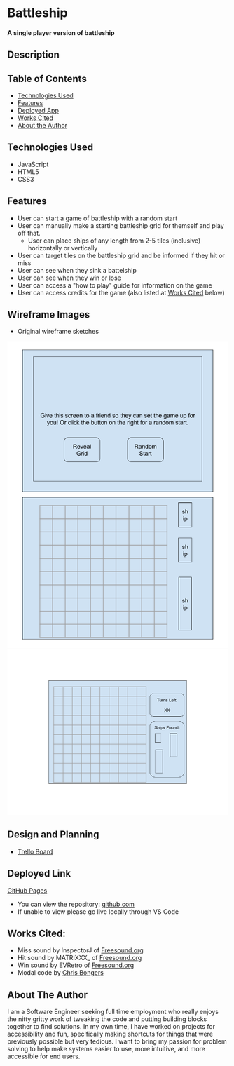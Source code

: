 # Battleship

#### A single player version of battleship

## Description

## Table of Contents
* [Technologies Used](#technologiesused)
* [Features](#features)
* [Deployed App](#deployment)
* [Works Cited](#workscited)
* [About the Author](#author)

## <a name="technologiesused">Technologies Used
* JavaScript
* HTML5
* CSS3

## Features
* User can start a game of battleship with a random start
* User can manually make a starting battleship grid for themself and play off that. 
  * User can place ships of any length from 2-5 tiles (inclusive) horizontally or vertically
* User can target tiles on the battleship grid and be informed if they hit or miss
* User can see when they sink a battelship
* User can see when they win or lose
* User can access a "how to play" guide for information on the game
* User can access credits for the game (also listed at [Works Cited](#workscited) below)

## Wireframe Images
* Original wireframe sketches
<img src="./wireframes/Battleship Start.png" alt="Original sketch of landing page"/>
<img src="./wireframes/Battleship Game.png" alt="Original sketch of game screen">

## Design and Planning
* [Trello Board](https://trello.com/b/U5eAxW35/battleship)

## <a name="deployment"></a>Deployed Link
[GitHub Pages](https://rladenson.github.io/battleship)

* You can view the repository:
[github.com](https://github.com/rladenson/battleship)
* If unable to view please go live locally through VS Code
    
## <a name="workscited">Works Cited:
* Miss sound by InspectorJ of [Freesound.org](https://freesound.org)
* Hit sound by MATRIXXX_ of [Freesound.org](https://freesound.org)
* Win sound by EVRetro of [Freesound.org](https://freesound.org)
* Modal code by [Chris Bongers](https://daily-dev-tips.com/posts/vanilla-javascript-modal-pop-up/#view-the-example-and-the-code-for-the-pop-op-modal-on-codepen)

## <a name="author"></a>About The Author
I am a Software Engineer seeking full time employment who really enjoys the nitty gritty work of tweaking the code and putting building blocks together to find solutions. In my own time, I have worked on projects for accessibility and fun, specifically making shortcuts for things that were previously possible but very tedious. I want to bring my passion for problem solving to help make systems easier to use, more intuitive, and more accessible for end users.